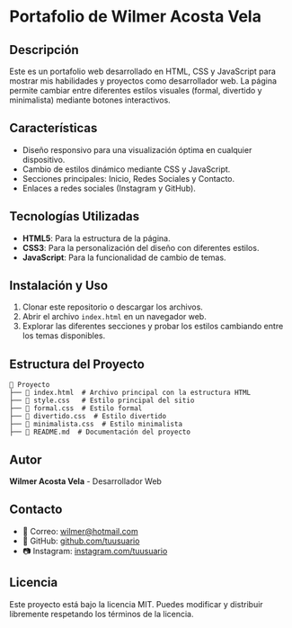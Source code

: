 # Portafolio de Wilmer Acosta Vela

## Descripción
Este es un portafolio web desarrollado en HTML, CSS y JavaScript para mostrar mis habilidades y proyectos como desarrollador web. La página permite cambiar entre diferentes estilos visuales (formal, divertido y minimalista) mediante botones interactivos.

## Características
- Diseño responsivo para una visualización óptima en cualquier dispositivo.
- Cambio de estilos dinámico mediante CSS y JavaScript.
- Secciones principales: Inicio, Redes Sociales y Contacto.
- Enlaces a redes sociales (Instagram y GitHub).

## Tecnologías Utilizadas
- **HTML5**: Para la estructura de la página.
- **CSS3**: Para la personalización del diseño con diferentes estilos.
- **JavaScript**: Para la funcionalidad de cambio de temas.

## Instalación y Uso
1. Clonar este repositorio o descargar los archivos.
2. Abrir el archivo `index.html` en un navegador web.
3. Explorar las diferentes secciones y probar los estilos cambiando entre los temas disponibles.

## Estructura del Proyecto
```
📂 Proyecto
├── 📜 index.html  # Archivo principal con la estructura HTML
├── 📜 style.css   # Estilo principal del sitio
├── 📜 formal.css  # Estilo formal
├── 📜 divertido.css  # Estilo divertido
├── 📜 minimalista.css  # Estilo minimalista
├── 📜 README.md  # Documentación del proyecto
```

## Autor
**Wilmer Acosta Vela** - Desarrollador Web

## Contacto
- 📧 Correo: [wilmer@hotmail.com](mailto:wilmer@hotmail.com)
- 🔗 GitHub: [github.com/tuusuario](https://github.com/tuusuario)
- 📷 Instagram: [instagram.com/tuusuario](https://instagram.com/tuusuario)

## Licencia
Este proyecto está bajo la licencia MIT. Puedes modificar y distribuir libremente respetando los términos de la licencia.

